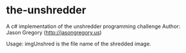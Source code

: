 # the-unshredder
A c# implementation of the unshredder programming challenge
Author: Jason Gregory (http://jasongregory.us)

Usage: imgUnshred <fileName>
	<fileName> is the file name of the shredded image.